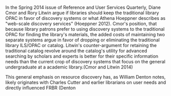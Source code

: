 
In the Spring 2014 issue of Reference and User Services Quarterly, Diane Cmor
and Rory Litwin argue if libraries should keep the traditional library OPAC in
favor of discovery systems or what Athena Hoeppner describes as "web-scale
discovery services" (Hoeppner 2012). Cmor's position, that because library
patrons prefer to using discovery systems to the traditional OPAC for finding
the library's materials, the added costs of maintaining two separate systems argue
in favor of dropping or eliminating the traditional library ILS/OPAC or catalog.
Litwin's counter-argument for retaining the traditional catalog revolve around
the catalog's utility for advanced searching by scholars and experts is better for
their specific information needs than the current crop of discovery systems that
focus on the general undergraduate at a academic library.(Cmor and Litwin 2014)

This general emphasis on resource discovery has, as William Denton notes,
likely originates with Charles Cutter and earlier librarians on user needs and
directly influenced FRBR (Denton
